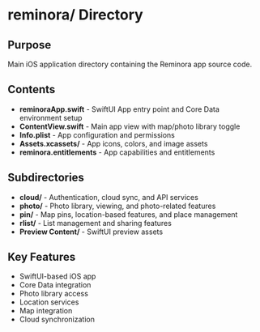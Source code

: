 # reminora/ Directory

## Purpose
Main iOS application directory containing the Reminora app source code.

## Contents
- **reminoraApp.swift** - SwiftUI App entry point and Core Data environment setup
- **ContentView.swift** - Main app view with map/photo library toggle
- **Info.plist** - App configuration and permissions
- **Assets.xcassets/** - App icons, colors, and image assets
- **reminora.entitlements** - App capabilities and entitlements

## Subdirectories
- **cloud/** - Authentication, cloud sync, and API services
- **photo/** - Photo library, viewing, and photo-related features
- **pin/** - Map pins, location-based features, and place management
- **rlist/** - List management and sharing features
- **Preview Content/** - SwiftUI preview assets

## Key Features
- SwiftUI-based iOS app
- Core Data integration
- Photo library access
- Location services
- Map integration
- Cloud synchronization